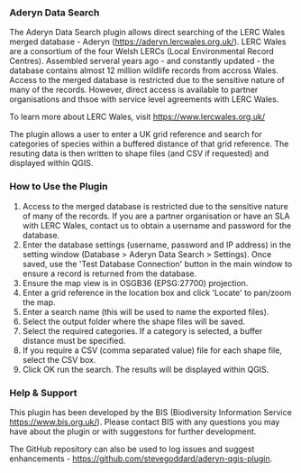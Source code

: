 ### Aderyn Data Search

The Aderyn Data Search plugin allows direct searching of the LERC Wales merged database - Aderyn (https://aderyn.lercwales.org.uk/).
LERC Wales are a consortium of the four Welsh LERCs (Local Environmental Record Centres). 
Assembled serveral years ago - and constantly updated - the database contains almost 12 million wildlife records from accross Wales.
Access to the merged database is restricted due to the sensitive nature of many of the records. However, direct access is available to partner organisations and thsoe with service level agreements with LERC Wales.  

To learn more about LERC Wales, visit https://www.lercwales.org.uk/

The plugin allows a user to enter a UK grid reference and search for categories of species within a buffered distance of that grid reference.
The resuting data is then written to shape files (and CSV if requested) and displayed within QGIS.

### How to Use the Plugin

1.  Access to the merged database is restricted due to the sensitive nature of many of the records. If you are a partner organisation or have an SLA with LERC Wales, contact us to obtain a username and password for the database.
2.  Enter the database settings (username, password and IP address) in the setting window (Database > Aderyn Data Search > Settings). Once saved, use the 'Test Database Connection' button in the main window to ensure a record is returned from the database.
3.  Ensure the map view is in OSGB36 (EPSG:27700) projection.
4.  Enter a grid reference in the location box and click 'Locate' to pan/zoom the map.
5.  Enter a search name (this will be used to name the exported files).
6.  Select the output folder where the shape files will be saved.
7.  Select the required categories. If a category is selected, a buffer distance must be specified.
8.  If you require a CSV (comma separated value) file for each shape file, select the CSV box.
9.  Click OK run the search. The results will be displayed within QGIS. 

### Help & Support

This plugin has been developed by the BIS (Biodiversity Information Service https://www.bis.org.uk/).
Please contact BIS with any questions you may have about the plugin or with suggestons for further development.

The GitHub repository can also be used to log issues and suggest enhancements - https://github.com/stevegoddard/aderyn-qgis-plugin.